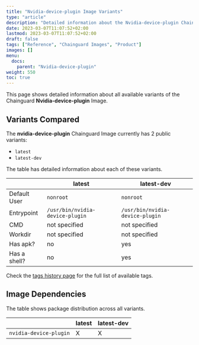 ```yaml
---
title: "Nvidia-device-plugin Image Variants"
type: "article"
description: "Detailed information about the Nvidia-device-plugin Chainguard Image variants"
date: 2023-03-07T11:07:52+02:00
lastmod: 2023-03-07T11:07:52+02:00
draft: false
tags: ["Reference", "Chainguard Images", "Product"]
images: []
menu:
  docs:
    parent: "Nvidia-device-plugin"
weight: 550
toc: true
---
```


This page shows detailed information about all available variants of the Chainguard **Nvidia-device-plugin** Image.

## Variants Compared
The **nvidia-device-plugin** Chainguard Image currently has 2 public variants: 

- `latest`
- `latest-dev`

The table has detailed information about each of these variants.

|              | latest                          | latest-dev                      |
|--------------|---------------------------------|---------------------------------|
| Default User | `nonroot`                       | `nonroot`                       |
| Entrypoint   | `/usr/bin/nvidia-device-plugin` | `/usr/bin/nvidia-device-plugin` |
| CMD          | not specified                   | not specified                   |
| Workdir      | not specified                   | not specified                   |
| Has apk?     | no                              | yes                             |
| Has a shell? | no                              | yes                             |

Check the [tags history page](/chainguard/chainguard-images/reference/nvidia-device-plugin/tags_history/) for the full list of available tags.
## Image Dependencies
The table shows package distribution across all variants.

|                        | latest | latest-dev |
|------------------------|--------|------------|
| `nvidia-device-plugin` | X      | X          |
